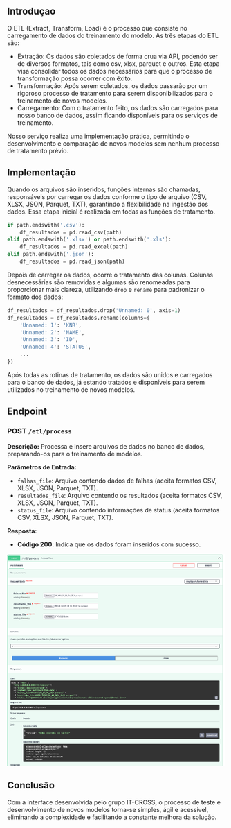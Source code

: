## Introduçao

O ETL (Extract, Transform, Load) é o processo que consiste no carregamento de dados do treinamento do modelo. As três etapas do ETL são:
- Extração: Os dados são coletados de forma crua via API, podendo ser de diversos formatos, tais como csv, xlsx, parquet e outros. Esta etapa visa consolidar todos os dados necessários para que o processo de transformação possa ocorrer com êxito.
- Transformação: Após serem coletados, os dados passarão por um rigoroso processo de tratamento para serem disponibilizados para o treinamento de novos modelos.
- Carregamento: Com o tratamento feito, os dados são carregados para nosso banco de dados, assim ficando disponíveis para os serviços de treinamento.

Nosso serviço realiza uma implementação prática, permitindo o desenvolvimento e comparação de novos modelos sem nenhum processo de tratamento prévio.

## Implementação

Quando os arquivos são inseridos, funções internas são chamadas, responsáveis por carregar os dados conforme o tipo de arquivo (CSV, XLSX, JSON, Parquet, TXT), garantindo a flexibilidade na ingestão dos dados. Essa etapa inicial é realizada em todas as funções de tratamento.

```python
if path.endswith('.csv'):
    df_resultados = pd.read_csv(path)
elif path.endswith('.xlsx') or path.endswith('.xls'):
    df_resultados = pd.read_excel(path)
elif path.endswith('.json'):
    df_resultados = pd.read_json(path)
```

Depois de carregar os dados, ocorre o tratamento das colunas. Colunas desnecessárias são removidas e algumas são renomeadas para proporcionar mais clareza, utilizando `drop` e `rename` para padronizar o formato dos dados:

```python
df_resultados = df_resultados.drop('Unnamed: 0', axis=1)
df_resultados = df_resultados.rename(columns={
    'Unnamed: 1': 'KNR',
    'Unnamed: 2': 'NAME',
    'Unnamed: 3': 'ID',
    'Unnamed: 4': 'STATUS',
    ...
})
```
Após todas as rotinas de tratamento, os dados são unidos e carregados para o banco de dados, já estando tratados e disponíveis para serem utilizados no treinamento de novos modelos.

## Endpoint

### POST `/etl/process`

**Descrição:** Processa e insere arquivos de dados no banco de dados, preparando-os para o treinamento de modelos.

**Parâmetros de Entrada:**
- `falhas_file`: Arquivo contendo dados de falhas (aceita formatos CSV, XLSX, JSON, Parquet, TXT).
- `resultados_file`: Arquivo contendo os resultados (aceita formatos CSV, XLSX, JSON, Parquet, TXT).
- `status_file`: Arquivo contendo informações de status (aceita formatos CSV, XLSX, JSON, Parquet, TXT).

**Resposta:**
- **Código 200**: Indica que os dados foram inseridos com sucesso.

![ETL Flow](../../../../static/img/sprint-4/image.png)


## Conclusão

Com a interface desenvolvida pelo grupo IT-CROSS, o processo de teste e desenvolvimento de novos modelos torna-se simples, ágil e acessível, eliminando a complexidade e facilitando a constante melhora da solução.

